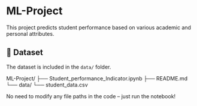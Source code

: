 # ML-Project

This project predicts student performance based on various academic and personal attributes.

## 📂 Dataset
The dataset is included in the `data/` folder.  

ML-Project/
├── Student_performance_Indicator.ipynb
├── README.md
└── data/
└── student_data.csv


No need to modify any file paths in the code – just run the notebook!
